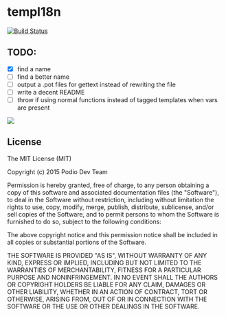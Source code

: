 # templ18n
[![Build Status](https://travis-ci.org/dmatteo/templ18n.svg?branch=master)](https://travis-ci.org/dmatteo/templ18n)

## TODO:
- [x] find a name
- [ ] find a better name
- [ ] output a .pot files for gettext instead of rewriting the file
- [ ] write a decent README
- [ ] throw if using normal functions instead of tagged templates when vars are present

![](http://i.giphy.com/Yl5aO3gdVfsQ0.gif)

## License

The MIT License (MIT)

Copyright (c) 2015 Podio Dev Team

Permission is hereby granted, free of charge, to any person obtaining a copy
of this software and associated documentation files (the "Software"), to deal
in the Software without restriction, including without limitation the rights
to use, copy, modify, merge, publish, distribute, sublicense, and/or sell
copies of the Software, and to permit persons to whom the Software is
furnished to do so, subject to the following conditions:

The above copyright notice and this permission notice shall be included in all
copies or substantial portions of the Software.

THE SOFTWARE IS PROVIDED "AS IS", WITHOUT WARRANTY OF ANY KIND, EXPRESS OR
IMPLIED, INCLUDING BUT NOT LIMITED TO THE WARRANTIES OF MERCHANTABILITY,
FITNESS FOR A PARTICULAR PURPOSE AND NONINFRINGEMENT. IN NO EVENT SHALL THE
AUTHORS OR COPYRIGHT HOLDERS BE LIABLE FOR ANY CLAIM, DAMAGES OR OTHER
LIABILITY, WHETHER IN AN ACTION OF CONTRACT, TORT OR OTHERWISE, ARISING FROM,
OUT OF OR IN CONNECTION WITH THE SOFTWARE OR THE USE OR OTHER DEALINGS IN THE
SOFTWARE.
